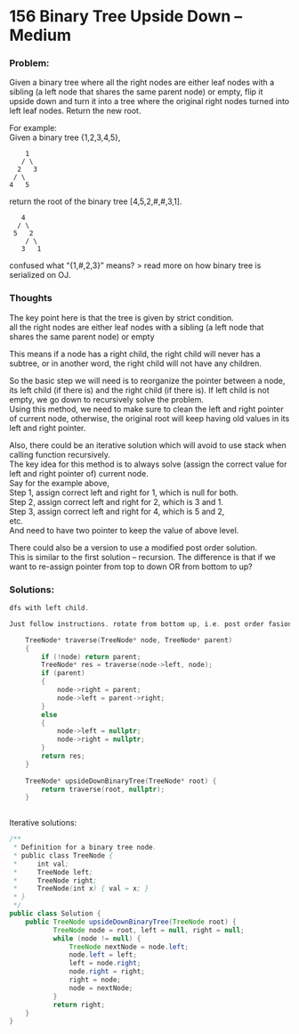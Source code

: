 # 156 Binary Tree Upside Down – Medium

### Problem:

Given a binary tree where all the right nodes are either leaf nodes with a sibling \(a left node that shares the same parent node\) or empty, flip it upside down and turn it into a tree where the original right nodes turned into left leaf nodes. Return the new root.

For example:  
Given a binary tree {1,2,3,4,5},

```
    1
   / \
  2   3
 / \
4   5
```

return the root of the binary tree \[4,5,2,\#,\#,3,1\].

```
   4
  / \
 5   2
    / \
   3   1
```

confused what “{1,\#,2,3}” means? &gt; read more on how binary tree is serialized on OJ.

### Thoughts

The key point here is that the tree is given by strict condition.  
all the right nodes are either leaf nodes with a sibling \(a left node that shares the same parent node\) or empty

This means if a node has a right child, the right child will never has a subtree, or in another word, the right child will not have any children.

So the basic step we will need is to reorganize the pointer between a node, its left child \(if there is\) and the right child \(if there is\). If left child is not empty, we go down to recursively solve the problem.  
Using this method, we need to make sure to clean the left and right pointer of current node, otherwise, the original root will keep having old values in its left and right pointer.

Also, there could be an iterative solution which will avoid to use stack when calling function recursively.  
The key idea for this method is to always solve \(assign the correct value for left and right pointer of\) current node.  
Say for the example above,  
Step 1, assign correct left and right for 1, which is null for both.  
Step 2, assign correct left and right for 2, which is 3 and 1.  
Step 3, assign correct left and right for 4, which is 5 and 2,  
etc.  
And need to have two pointer to keep the value of above level.

There could also be a version to use a modified post order solution.  
This is similar to the first solution – recursion. The difference is that if we want to re-assign pointer from top to down OR from bottom to up?

### Solutions:

```cpp
dfs with left child.

Just follow instructions. rotate from bottom up, i.e. post order fasion.

    TreeNode* traverse(TreeNode* node, TreeNode* parent)
    {
        if (!node) return parent;
        TreeNode* res = traverse(node->left, node);
        if (parent)
        {
            node->right = parent;
            node->left = parent->right;
        }
        else
        {
            node->left = nullptr;
            node->right = nullptr;
        }
        return res;
    }
    
    TreeNode* upsideDownBinaryTree(TreeNode* root) {
        return traverse(root, nullptr);
    }
    
```

Iterative solutions:

```java
/**
 * Definition for a binary tree node.
 * public class TreeNode {
 *     int val;
 *     TreeNode left;
 *     TreeNode right;
 *     TreeNode(int x) { val = x; }
 * }
 */
public class Solution {
    public TreeNode upsideDownBinaryTree(TreeNode root) {
           TreeNode node = root, left = null, right = null;  
           while (node != null) {
               TreeNode nextNode = node.left;
               node.left = left;
               left = node.right;
               node.right = right;
               right = node;
               node = nextNode;
           }
           return right;
    }
}
```



